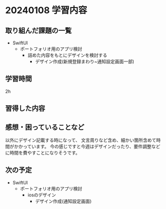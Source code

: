 # 20240108 学習内容

## 取り組んだ課題の一覧

- SwiftUI
  - ポートフォリオ用のアプリ検討
    - 詰めた内容をもとにデザインを検討する
      - デザイン作成(新規登録まわり~通知設定画面一部)

## 学習時間

2h

## 習得した内容

## 感想・困っていることなど

以外にデザイン記載する時になって、
文言周りなど含め、細かい箇所含めて時間がかかっています。
今の感じですと今週はデザインだったり、要件調整などに時間を費やすことになりそうです。

## 次の予定

- SwiftUI
  - ポートフォリオ用のアプリ検討
    - iosのデザイン
      - デザイン作成(通知設定画面)